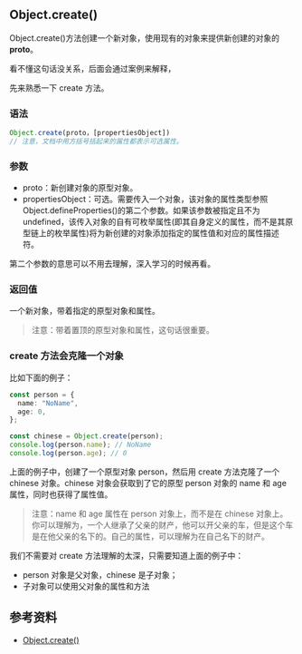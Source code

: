## Object.create()

Object.create()方法创建一个新对象，使用现有的对象来提供新创建的对象的**proto**。

看不懂这句话没关系，后面会通过案例来解释，

先来熟悉一下 create 方法。

### 语法

```ts
Object.create(proto，[propertiesObject])
// 注意，文档中用方括号括起来的属性都表示可选属性。
```

### 参数

- proto：新创建对象的原型对象。
- propertiesObject：可选。需要传入一个对象，该对象的属性类型参照 Object.defineProperties()的第二个参数。如果该参数被指定且不为 undefined，该传入对象的自有可枚举属性(即其自身定义的属性，而不是其原型链上的枚举属性)将为新创建的对象添加指定的属性值和对应的属性描述符。

第二个参数的意思可以不用去理解，深入学习的时候再看。

### 返回值

一个新对象，带着指定的原型对象和属性。

> 注意：带着置顶的原型对象和属性，这句话很重要。

### create 方法会克隆一个对象

比如下面的例子：

```ts
const person = {
  name: "NoName",
  age: 0,
};

const chinese = Object.create(person);
console.log(person.name); // NoName
console.log(person.age); // 0
```

上面的例子中，创建了一个原型对象 person，然后用 create 方法克隆了一个 chinese 对象。chinese 对象会获取到了它的原型 person 对象的 name 和 age 属性，同时也获得了属性值。

> 注意：name 和 age 属性在 person 对象上，而不是在 chinese 对象上。你可以理解为，一个人继承了父亲的财产，他可以开父亲的车，但是这个车是在他父亲的名下的。自己的属性，可以理解为在自己名下的财产。

我们不需要对 create 方法理解的太深，只需要知道上面的例子中：

- person 对象是父对象，chinese 是子对象；
- 子对象可以使用父对象的属性和方法


## 参考资料

- [Object.create()](https://developer.mozilla.org/zh-CN/docs/Web/JavaScript/Reference/Global_Objects/Object/hasOwnProperty#%E8%AF%AD%E6%B3%95)